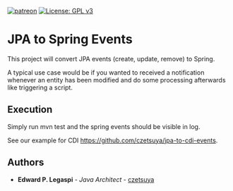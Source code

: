 [![patreon](https://c5.patreon.com/external/logo/become_a_patron_button.png)](https://www.patreon.com/bePatron?u=12280211)
[![License: GPL v3](https://img.shields.io/badge/License-GPLv3-blue.svg)](https://www.gnu.org/licenses/gpl-3.0)

# JPA to Spring Events

This project will convert JPA events (create, update, remove) to Spring.

A typical use case would be if you wanted to received a notification whenever an entity has been modified
and do some processing afterwards like triggering a script.

## Execution

Simply run mvn test and the spring events should be visible in log.

See our example for CDI https://github.com/czetsuya/jpa-to-cdi-events.

## Authors

 * **Edward P. Legaspi** - *Java Architect* - [czetsuya](https://github.com/czetsuya)
